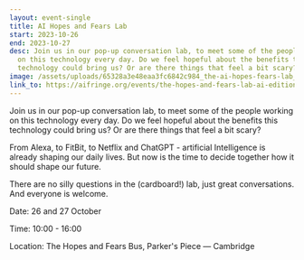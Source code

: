 ```yaml
---
layout: event-single
title: AI Hopes and Fears Lab
start: 2023-10-26
end: 2023-10-27
desc: Join us in our pop-up conversation lab, to meet some of the people working
  on this technology every day. Do we feel hopeful about the benefits this
  technology could bring us? Or are there things that feel a bit scary?
image: /assets/uploads/65328a3e48eaa3fc6842c984_the-ai-hopes-fears-lab_-ai-edition-london-and-cambridge-.jpeg
link_to: https://aifringe.org/events/the-hopes-and-fears-lab-ai-edition-cambridge
---
```

Join us in our pop-up conversation lab, to meet some of the people working on this technology every day. Do we feel hopeful about the benefits this technology could bring us? Or are there things that feel a bit scary?

From Alexa, to FitBit, to Netflix and ChatGPT - artificial Intelligence is already shaping our daily lives. But now is the time to decide together how it should shape our future.

There are no silly questions in the (cardboard!) lab, just great conversations. And everyone is welcome.

Date: 26 and 27 October

Time: 10:00 - 16:00

Location: The Hopes and Fears Bus, Parker's Piece — Cambridge